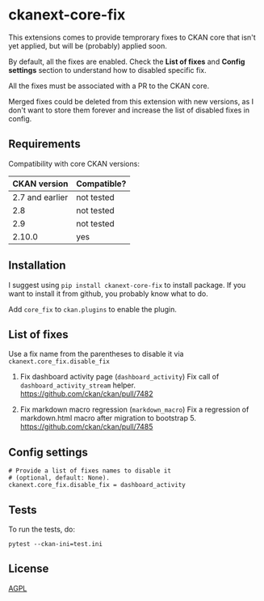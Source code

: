 # ckanext-core-fix

This extensions comes to provide temprorary fixes to CKAN core that isn't yet applied, but will be (probably) applied soon.

By default, all the fixes are enabled. Check the **List of fixes** and **Config settings**
section to understand how to disabled specific fix.

All the fixes must be associated with a PR to the CKAN core.

Merged fixes could be deleted from this extension with new versions, as I don't
want to store them forever and increase the list of disabled fixes in config.

## Requirements

Compatibility with core CKAN versions:

| CKAN version    | Compatible?   |
| --------------- | ------------- |
| 2.7 and earlier             | not tested    |
| 2.8             | not tested    |
| 2.9             | not tested    |
| 2.10.0             | yes    |

## Installation

I suggest using `pip install ckanext-core-fix` to install package. If you want to install it from github, you probably know what to do.

Add `core_fix` to `ckan.plugins` to enable the plugin.

## List of fixes
Use a fix name from the parentheses to disable it via `ckanext.core_fix.disable_fix`

1. Fix dashboard activity page (`dashboard_activity`)
	Fix call of `dashboard_activity_stream` helper.
	https://github.com/ckan/ckan/pull/7482

2. Fix markdown macro regression (`markdown_macro`)
    Fix a regression of markdown.html macro after migration to bootstrap 5.
    https://github.com/ckan/ckan/pull/7485

## Config settings

	# Provide a list of fixes names to disable it
	# (optional, default: None).
	ckanext.core_fix.disable_fix = dashboard_activity

## Tests

To run the tests, do:

    pytest --ckan-ini=test.ini

## License

[AGPL](https://www.gnu.org/licenses/agpl-3.0.en.html)
